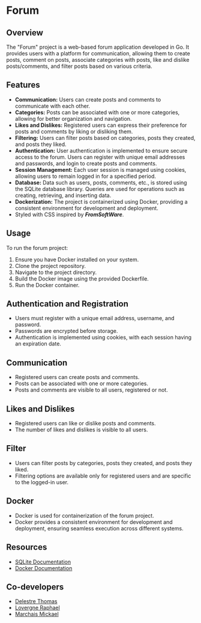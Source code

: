 # Forum

## Overview

The "Forum" project is a web-based forum application developed in Go. It provides users with a platform for communication, allowing them to create posts, comment on posts, associate categories with posts, like and dislike posts/comments, and filter posts based on various criteria.

## Features

- **Communication:** Users can create posts and comments to communicate with each other.
- **Categories:** Posts can be associated with one or more categories, allowing for better organization and navigation.
- **Likes and Dislikes:** Registered users can express their preference for posts and comments by liking or disliking them.
- **Filtering:** Users can filter posts based on categories, posts they created, and posts they liked.
- **Authentication:** User authentication is implemented to ensure secure access to the forum. Users can register with unique email addresses and passwords, and login to create posts and comments.
- **Session Management:** Each user session is managed using cookies, allowing users to remain logged in for a specified period.
- **Database:** Data such as users, posts, comments, etc., is stored using the SQLite database library. Queries are used for operations such as creating, retrieving, and inserting data.
- **Dockerization:** The project is containerized using Docker, providing a consistent environment for development and deployment.
- Styled with CSS inspired by ***FromSoftWare***.

## Usage

To run the forum project:

1. Ensure you have Docker installed on your system.
2. Clone the project repository.
3. Navigate to the project directory.
4. Build the Docker image using the provided Dockerfile.
5. Run the Docker container.

## Authentication and Registration

- Users must register with a unique email address, username, and password.
- Passwords are encrypted before storage.
- Authentication is implemented using cookies, with each session having an expiration date.

## Communication

- Registered users can create posts and comments.
- Posts can be associated with one or more categories.
- Posts and comments are visible to all users, registered or not.

## Likes and Dislikes

- Registered users can like or dislike posts and comments.
- The number of likes and dislikes is visible to all users.

## Filter

- Users can filter posts by categories, posts they created, and posts they liked.
- Filtering options are available only for registered users and are specific to the logged-in user.

## Docker

- Docker is used for containerization of the forum project.
- Docker provides a consistent environment for development and deployment, ensuring seamless execution across different systems.

## Resources

- [SQLite Documentation](https://www.sqlite.org/docs.html)
- [Docker Documentation](https://docs.docker.com/)

## Co-developers

- [Delestre Thomas](https://github.com/Thomas-Delestre)
- [Lovergne Raphael](https://github.com/Ne0Jiku)
- [Marchais Mickael](https://github.com/Jeancrock)